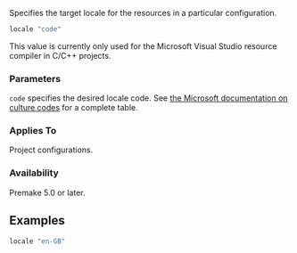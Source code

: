 Specifies the target locale for the resources in a particular configuration.

```lua
locale "code"
```

This value is currently only used for the Microsoft Visual Studio resource compiler in C/C++ projects.

### Parameters ###

`code` specifies the desired locale code. See [the Microsoft documentation on culture codes](http://msdn.microsoft.com/en-us/library/system.globalization.cultureinfo%28v=vs.85%29.ASPX) for a complete table.

### Applies To ###

Project configurations.

### Availability ###

Premake 5.0 or later.

## Examples ##

```lua
locale "en-GB"
```
